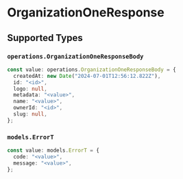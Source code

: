 # OrganizationOneResponse


## Supported Types

### `operations.OrganizationOneResponseBody`

```typescript
const value: operations.OrganizationOneResponseBody = {
  createdAt: new Date("2024-07-01T12:56:12.822Z"),
  id: "<id>",
  logo: null,
  metadata: "<value>",
  name: "<value>",
  ownerId: "<id>",
  slug: null,
};
```

### `models.ErrorT`

```typescript
const value: models.ErrorT = {
  code: "<value>",
  message: "<value>",
};
```

